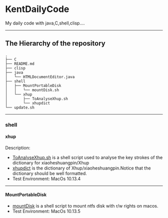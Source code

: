 # KentDailyCode
My daily code with java,C,shell,clisp....

---
## The Hierarchy of the repository
```
.
├── C
├── README.md
├── clisp
├── java
│   └── HTMLDocumentEditor.java
├── shell
│   ├── MountPortableDisk
│   │   └── mountDisk.sh
│   └── xhup
│       ├── ToAnalyseXhup.sh
│       └── xhupdict
└── update.sh

```

---
### shell
#### xhup
Description: 
- [ToAnalyseXhup.sh](./shell/xhup/ToAnalyseXhup.sh) is a shell script used to analyse the key strokes of the dictionary for xiaoheshuangpin/Xhup
- [xhupdict](./shell/xhup/xhupdict) is the dictionary of Xhup/xiaoheshuangpin.Notice that the dictionary should be well formatted.
- Test Environment: MacOs 10.13.4
---
#### MountPortableDisk
- [mountDisk](./shell/MountPortableDisk/mountDisk) is a shell script to mount ntfs disk with r/w rights on macos.
- Test Environment: MacOs 10.13.5

